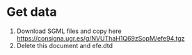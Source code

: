 # Get data
1. Download SGML files and copy here https://consigna.ugr.es/g/NVUThaH1Q69zSopM/efe94.tgz
2. Delete this document and efe.dtd

